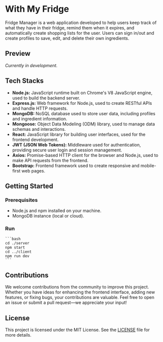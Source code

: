 # With My Fridge

Fridge Manager is a web application developed to help users keep track of what they have in their fridge, remind them when it expires, and automatically create shopping lists for the user. Users can sign in/out and create profiles to save, edit, and delete their own ingredients.

## Preview
*Currently in development.*

## Tech Stacks
- **Node.js:** JavaScript runtime built on Chrome's V8 JavaScript engine, used to build the backend server.
- **Express.js:** Web framework for Node.js, used to create RESTful APIs and handle HTTP requests.
- **MongoDB:** NoSQL database used to store user data, including profiles and ingredient information.
- **Mongoose:** Object Data Modeling (ODM) library, used to manage data schemas and interactions.
- **React:** JavaScript library for building user interfaces, used for the frontend development.
- **JWT (JSON Web Tokens):** Middleware used for authentication, providing secure user login and session management.
- **Axios:** Promise-based HTTP client for the browser and Node.js, used to make API requests from the frontend.
- **Bootstrap:** Frontend framework used to create responsive and mobile-first web pages.

## Getting Started

### Prerequisites
- Node.js and npm installed on your machine.
- MongoDB instance (local or cloud).

### Run
    ```bash
    cd ./server
    npm start
    cd ../client
    npm run dev
    ```

## Contributions
We welcome contributions from the community to improve this project. Whether you have ideas for enhancing the frontend interface, adding new features, or fixing bugs, your contributions are valuable. Feel free to open an issue or submit a pull request—we appreciate your input!

## License
This project is licensed under the MIT License. See the [LICENSE](LICENSE) file for more details.
